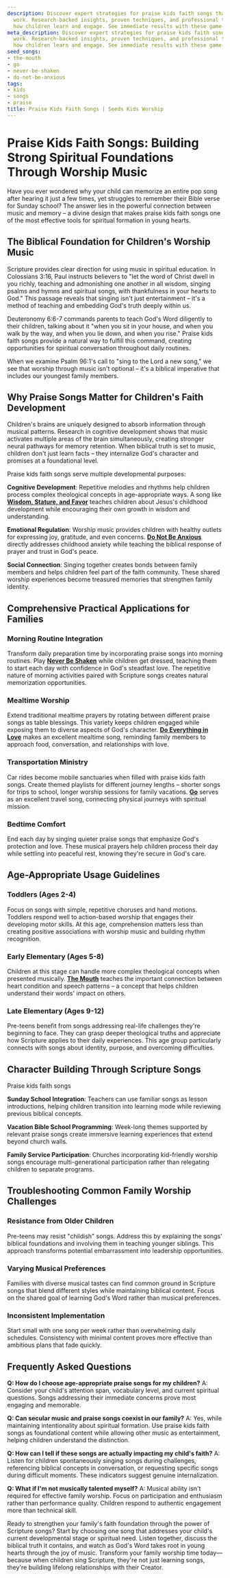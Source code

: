 ```yaml
---
description: Discover expert strategies for praise kids faith songs that actually
  work. Research-backed insights, proven techniques, and professional tips that transform
  how children learn and engage. See immediate results with these game-changing methods!
meta_description: Discover expert strategies for praise kids faith songs that actually
  work. Research-backed insights, proven techniques, and professional tips that transform
  how children learn and engage. See immediate results with these game-changing methods!
seed_songs:
- the-mouth
- go
- never-be-shaken
- do-not-be-anxious
tags:
- kids
- songs
- praise
title: Praise Kids Faith Songs | Seeds Kids Worship
---
```

# Praise Kids Faith Songs: Building Strong Spiritual Foundations Through Worship Music

Have you ever wondered why your child can memorize an entire pop song after hearing it just a few times, yet struggles to remember their Bible verse for Sunday school? The answer lies in the powerful connection between music and memory – a divine design that makes praise kids faith songs one of the most effective tools for spiritual formation in young hearts.

## The Biblical Foundation for Children's Worship Music

Scripture provides clear direction for using music in spiritual education. In Colossians 3:16, Paul instructs believers to "let the word of Christ dwell in you richly, teaching and admonishing one another in all wisdom, singing psalms and hymns and spiritual songs, with thankfulness in your hearts to God." This passage reveals that singing isn't just entertainment – it's a method of teaching and embedding God's truth deeply within us.

Deuteronomy 6:6-7 commands parents to teach God's Word diligently to their children, talking about it "when you sit in your house, and when you walk by the way, and when you lie down, and when you rise." Praise kids faith songs provide a natural way to fulfill this command, creating opportunities for spiritual conversation throughout daily routines.

When we examine Psalm 96:1's call to "sing to the Lord a new song," we see that worship through music isn't optional – it's a biblical imperative that includes our youngest family members.

## Why Praise Songs Matter for Children's Faith Development

Children's brains are uniquely designed to absorb information through musical patterns. Research in cognitive development shows that music activates multiple areas of the brain simultaneously, creating stronger neural pathways for memory retention. When biblical truth is set to music, children don't just learn facts – they internalize God's character and promises at a foundational level.

Praise kids faith songs serve multiple developmental purposes:

**Cognitive Development**: Repetitive melodies and rhythms help children process complex theological concepts in age-appropriate ways. A song like **[Wisdom, Stature, and Favor](https://seedskidsworship.com/product/wisdom-stature-and-favor-luke-252-2/)** teaches children about Jesus's childhood development while encouraging their own growth in wisdom and understanding.

**Emotional Regulation**: Worship music provides children with healthy outlets for expressing joy, gratitude, and even concerns. **[Do Not Be Anxious](https://seedskidsworship.com/product/do-not-be-anxious-philippians-46-7-2/)** directly addresses childhood anxiety while teaching the biblical response of prayer and trust in God's peace.

**Social Connection**: Singing together creates bonds between family members and helps children feel part of the faith community. These shared worship experiences become treasured memories that strengthen family identity.

## Comprehensive Practical Applications for Families

### Morning Routine Integration

Transform daily preparation time by incorporating praise songs into morning routines. Play **[Never Be Shaken](https://seedskidsworship.com/product/never-be-shaken-psalm-621-2-2/)** while children get dressed, teaching them to start each day with confidence in God's steadfast love. The repetitive nature of morning activities paired with Scripture songs creates natural memorization opportunities.

### Mealtime Worship

Extend traditional mealtime prayers by rotating between different praise songs as table blessings. This variety keeps children engaged while exposing them to diverse aspects of God's character. **[Do Everything in Love](https://seedskidsworship.com/product/do-everything-in-love-1-corinthians-1613-14-2/)** makes an excellent mealtime song, reminding family members to approach food, conversation, and relationships with love.

### Transportation Ministry

Car rides become mobile sanctuaries when filled with praise kids faith songs. Create themed playlists for different journey lengths – shorter songs for trips to school, longer worship sessions for family vacations. **[Go](https://seedskidsworship.com/product/go-matthew-2819-2/)** serves as an excellent travel song, connecting physical journeys with spiritual mission.

### Bedtime Comfort

End each day by singing quieter praise songs that emphasize God's protection and love. These musical prayers help children process their day while settling into peaceful rest, knowing they're secure in God's care.

## Age-Appropriate Usage Guidelines

### Toddlers (Ages 2-4)
Focus on songs with simple, repetitive choruses and hand motions. Toddlers respond well to action-based worship that engages their developing motor skills. At this age, comprehension matters less than creating positive associations with worship music and building rhythm recognition.

### Early Elementary (Ages 5-8)
Children at this stage can handle more complex theological concepts when presented musically. **[The Mouth](https://seedskidsworship.com/product/the-mouth-matthew-1234-2/)** teaches the important connection between heart condition and speech patterns – a concept that helps children understand their words' impact on others.

### Late Elementary (Ages 9-12)
Pre-teens benefit from songs addressing real-life challenges they're beginning to face. They can grasp deeper theological truths and appreciate how Scripture applies to their daily experiences. This age group particularly connects with songs about identity, purpose, and overcoming difficulties.

## Character Building Through Scripture Songs

Praise kids faith songs

**Sunday School Integration**: Teachers can use familiar songs as lesson introductions, helping children transition into learning mode while reviewing previous biblical concepts.

**Vacation Bible School Programming**: Week-long themes supported by relevant praise songs create immersive learning experiences that extend beyond church walls.

**Family Service Participation**: Churches incorporating kid-friendly worship songs encourage multi-generational participation rather than relegating children to separate programs.

## Troubleshooting Common Family Worship Challenges

### Resistance from Older Children
Pre-teens may resist "childish" songs. Address this by explaining the songs' biblical foundations and involving them in teaching younger siblings. This approach transforms potential embarrassment into leadership opportunities.

### Varying Musical Preferences
Families with diverse musical tastes can find common ground in Scripture songs that blend different styles while maintaining biblical content. Focus on the shared goal of learning God's Word rather than musical preferences.

### Inconsistent Implementation
Start small with one song per week rather than overwhelming daily schedules. Consistency with minimal content proves more effective than ambitious plans that fade quickly.

## Frequently Asked Questions

**Q: How do I choose age-appropriate praise songs for my children?**
A: Consider your child's attention span, vocabulary level, and current spiritual questions. Songs addressing their immediate concerns prove most engaging and memorable.

**Q: Can secular music and praise songs coexist in our family?**
A: Yes, while maintaining intentionality about spiritual formation. Use praise kids faith songs as foundational content while allowing other music as entertainment, helping children understand the distinction.

**Q: How can I tell if these songs are actually impacting my child's faith?**
A: Listen for children spontaneously singing songs during challenges, referencing biblical concepts in conversation, or requesting specific songs during difficult moments. These indicators suggest genuine internalization.

**Q: What if I'm not musically talented myself?**
A: Musical ability isn't required for effective family worship. Focus on participation and enthusiasm rather than performance quality. Children respond to authentic engagement more than technical skill.

Ready to strengthen your family's faith foundation through the power of Scripture songs? Start by choosing one song that addresses your child's current developmental stage or spiritual need. Listen together, discuss the biblical truth it contains, and watch as God's Word takes root in young hearts through the joy of music. Transform your family worship time today—because when children sing Scripture, they're not just learning songs, they're building lifelong relationships with their Creator.

<script type="application/ld+json">
{
  "@context": "https://schema.org",
  "@type": "Article",
  "headline": "Praise Kids Faith Songs",
  "author": {
    "@type": "Organization",
    "name": "Seeds Kids Worship"
  },
  "publisher": {
    "@type": "Organization",
    "name": "Seeds Kids Worship",
    "logo": {
      "@type": "ImageObject",
      "url": "https://seedskidsworship.com/logo.png"
    }
  },
  "datePublished": "2025-09-06T09:02:56.880840",
  "dateModified": "2025-09-06T09:02:56.880880",
  "description": "Discover expert strategies for praise kids faith songs that actually work. Research-backed insights, proven techniques, and professional tips that transform how",
  "mainEntityOfPage": {
    "@type": "WebPage",
    "@id": "https://seedskidsworship.com/activities/praise-kids-faith-songs/"
  }
}
</script>

<script type="application/ld+json">
{
  "@context": "https://schema.org",
  "@type": "Product",
  "name": "The Mouth",
  "description": "Teaching song about speaking from the abundance of the heart from Matthew 12:34",
  "url": "https://seedskidsworship.com/product/the-mouth-matthew-1234-2/",
  "brand": {
    "@type": "Brand",
    "name": "Seeds Kids Worship"
  },
  "category": "Children's Christian Music",
  "album": "Seeds of Praise"
}
</script>

<script type="application/ld+json">
{
  "@context": "https://schema.org",
  "@type": "Product",
  "name": "Go",
  "description": "A stirring song based on the Great Commission in Matthew 28:19, urging children to 'go' and make disciples of all nations, baptizing them and teaching them to follow Jesus.",
  "url": "https://seedskidsworship.com/product/go-matthew-2819-2/",
  "brand": {
    "@type": "Brand",
    "name": "Seeds Kids Worship"
  },
  "category": "Children's Christian Music",
  "album": "The Power of Encouragement"
}
</script>

<script type="application/ld+json">
{
  "@context": "https://schema.org",
  "@type": "Product",
  "name": "Never Be Shaken",
  "description": "Joyful song celebrating the transformation of believers into a new creation in Christ
